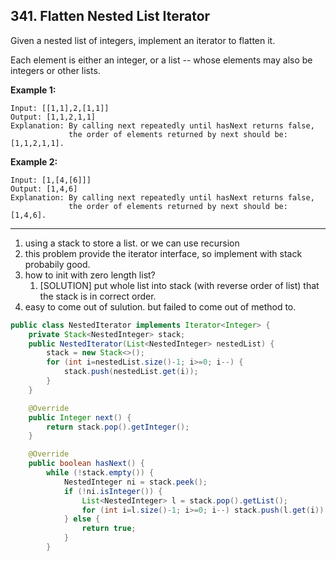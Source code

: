 ## 341. Flatten Nested List Iterator

Given a nested list of integers, implement an iterator to flatten it.

Each element is either an integer, or a list -- whose elements may also be integers or other lists.

**Example 1:**

```
Input: [[1,1],2,[1,1]]
Output: [1,1,2,1,1]
Explanation: By calling next repeatedly until hasNext returns false, 
             the order of elements returned by next should be: [1,1,2,1,1].
```

**Example 2:**

```
Input: [1,[4,[6]]]
Output: [1,4,6]
Explanation: By calling next repeatedly until hasNext returns false, 
             the order of elements returned by next should be: [1,4,6].
```

---

1. using a stack to store a list. or we can use recursion 
2. this problem provide the iterator interface, so implement with stack probabily good.
3. how to init with zero length list?
   1. [SOLUTION] put whole list into stack (with reverse order of list) that the stack is in correct order.
4. easy to come out of sulution. but failed to come out of method to.

```java
public class NestedIterator implements Iterator<Integer> {
    private Stack<NestedInteger> stack;
    public NestedIterator(List<NestedInteger> nestedList) {
        stack = new Stack<>();
        for (int i=nestedList.size()-1; i>=0; i--) {
            stack.push(nestedList.get(i));
        }
    }

    @Override
    public Integer next() {
        return stack.pop().getInteger();
    }

    @Override
    public boolean hasNext() {
        while (!stack.empty()) {
            NestedInteger ni = stack.peek();
            if (!ni.isInteger()) {
                List<NestedInteger> l = stack.pop().getList();
                for (int i=l.size()-1; i>=0; i--) stack.push(l.get(i));
            } else {
                return true;
            } 
        }
      
```

